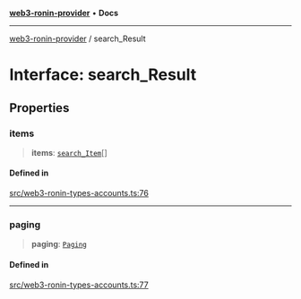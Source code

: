 [**web3-ronin-provider**](../README.md) • **Docs**

***

[web3-ronin-provider](../globals.md) / search\_Result

# Interface: search\_Result

## Properties

### items

> **items**: [`search_Item`](search_Item.md)[]

#### Defined in

[src/web3-ronin-types-accounts.ts:76](https://github.com/chuacw/web3-ronin-provider/blob/1a659b81d9c7d7afbced0ae2b11550f4f6c0a233/src/web3-ronin-types-accounts.ts#L76)

***

### paging

> **paging**: [`Paging`](Paging.md)

#### Defined in

[src/web3-ronin-types-accounts.ts:77](https://github.com/chuacw/web3-ronin-provider/blob/1a659b81d9c7d7afbced0ae2b11550f4f6c0a233/src/web3-ronin-types-accounts.ts#L77)
